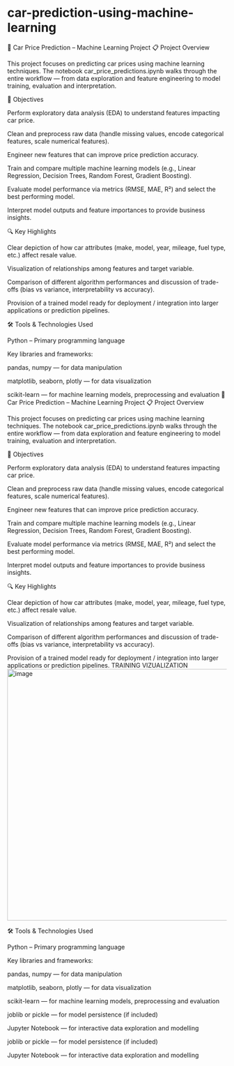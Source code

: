 # car-prediction-using-machine-learning
🚗 Car Price Prediction – Machine Learning Project
📋 Project Overview

This project focuses on predicting car prices using machine learning techniques. The notebook car_price_predictions.ipynb walks through the entire workflow — from data exploration and feature engineering to model training, evaluation and interpretation.

🎯 Objectives

Perform exploratory data analysis (EDA) to understand features impacting car price.

Clean and preprocess raw data (handle missing values, encode categorical features, scale numerical features).

Engineer new features that can improve price prediction accuracy.

Train and compare multiple machine learning models (e.g., Linear Regression, Decision Trees, Random Forest, Gradient Boosting).

Evaluate model performance via metrics (RMSE, MAE, R²) and select the best performing model.

Interpret model outputs and feature importances to provide business insights.

🔍 Key Highlights

Clear depiction of how car attributes (make, model, year, mileage, fuel type, etc.) affect resale value.

Visualization of relationships among features and target variable.

Comparison of different algorithm performances and discussion of trade-offs (bias vs variance, interpretability vs accuracy).

Provision of a trained model ready for deployment / integration into larger applications or prediction pipelines.

🛠️ Tools & Technologies Used

Python – Primary programming language

Key libraries and frameworks:

pandas, numpy — for data manipulation

matplotlib, seaborn, plotly — for data visualization

scikit-learn — for machine learning models, preprocessing and evaluation
🚗 Car Price Prediction – Machine Learning Project
📋 Project Overview

This project focuses on predicting car prices using machine learning techniques. The notebook car_price_predictions.ipynb walks through the entire workflow — from data exploration and feature engineering to model training, evaluation and interpretation.

🎯 Objectives

Perform exploratory data analysis (EDA) to understand features impacting car price.

Clean and preprocess raw data (handle missing values, encode categorical features, scale numerical features).

Engineer new features that can improve price prediction accuracy.

Train and compare multiple machine learning models (e.g., Linear Regression, Decision Trees, Random Forest, Gradient Boosting).

Evaluate model performance via metrics (RMSE, MAE, R²) and select the best performing model.

Interpret model outputs and feature importances to provide business insights.

🔍 Key Highlights

Clear depiction of how car attributes (make, model, year, mileage, fuel type, etc.) affect resale value.

Visualization of relationships among features and target variable.

Comparison of different algorithm performances and discussion of trade-offs (bias vs variance, interpretability vs accuracy).

Provision of a trained model ready for deployment / integration into larger applications or prediction pipelines.
TRAINING VIZUALIZATION
<img width="863" height="577" alt="image" src="https://github.com/user-attachments/assets/a17874da-4dfd-43cd-8ba9-5e9e0286a77a" />


🛠️ Tools & Technologies Used

Python – Primary programming language

Key libraries and frameworks:

pandas, numpy — for data manipulation

matplotlib, seaborn, plotly — for data visualization

scikit-learn — for machine learning models, preprocessing and evaluation

joblib or pickle — for model persistence (if included)

Jupyter Notebook — for interactive data exploration and modelling

joblib or pickle — for model persistence (if included)

Jupyter Notebook — for interactive data exploration and modelling
